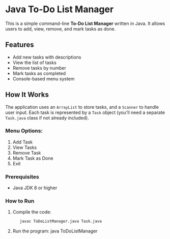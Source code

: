 #  Java To-Do List Manager

This is a simple command-line **To-Do List Manager** written in Java. It allows users to add, view, remove, and mark tasks as done.

##  Features

- Add new tasks with descriptions
- View the list of tasks
- Remove tasks by number
- Mark tasks as completed
- Console-based menu system

##  How It Works

The application uses an `ArrayList` to store tasks, and a `Scanner` to handle user input. Each task is represented by a `Task` object (you'll need a separate `Task.java` class if not already included).

### Menu Options:
1. Add Task  
2. View Tasks  
3. Remove Task  
4. Mark Task as Done  
5. Exit

### Prerequisites
- Java JDK 8 or higher

### How to Run
1. Compile the code:
   ```bash
      javac ToDoListManager.java Task.java
2.  Run the program:
    java ToDoListManager
